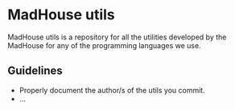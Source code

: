 # MadHouse utils

MadHouse utils is a repository for all the utilities developed by the MadHouse for any of the programming languages we use.

## Guidelines

- Properly document the author/s of the utils you commit.
- ...